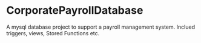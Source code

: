 # CorporatePayrollDatabase
A mysql database project to support a payroll management system. Inclued triggers, views, Stored Functions etc. 
